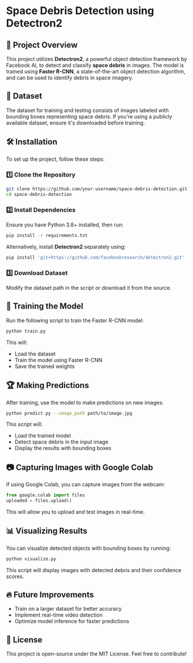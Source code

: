 # Space Debris Detection using Detectron2

## 📌 Project Overview
This project utilizes **Detectron2**, a powerful object detection framework by Facebook AI, to detect and classify **space debris** in images. The model is trained using **Faster R-CNN**, a state-of-the-art object detection algorithm, and can be used to identify debris in space imagery.

## 📂 Dataset
The dataset for training and testing consists of images labeled with bounding boxes representing space debris. If you're using a publicly available dataset, ensure it's downloaded before training.

## 🛠️ Installation
To set up the project, follow these steps:

### 1️⃣ Clone the Repository
```bash
git clone https://github.com/your-username/space-debris-detection.git
cd space-debris-detection
```

### 2️⃣ Install Dependencies
Ensure you have Python 3.8+ installed, then run:
```bash
pip install -r requirements.txt
```
Alternatively, install **Detectron2** separately using:
```bash
pip install 'git+https://github.com/facebookresearch/detectron2.git'
```

### 3️⃣ Download Dataset
Modify the dataset path in the script or download it from the source.

## 🚀 Training the Model
Run the following script to train the Faster R-CNN model:
```bash
python train.py
```
This will:
- Load the dataset
- Train the model using Faster R-CNN
- Save the trained weights

## 🏆 Making Predictions
After training, use the model to make predictions on new images:
```bash
python predict.py --image_path path/to/image.jpg
```
This script will:
- Load the trained model
- Detect space debris in the input image
- Display the results with bounding boxes

## 📷 Capturing Images with Google Colab
If using Google Colab, you can capture images from the webcam:
```python
from google.colab import files
uploaded = files.upload()
```
This will allow you to upload and test images in real-time.

## 📊 Visualizing Results
You can visualize detected objects with bounding boxes by running:
```bash
python visualize.py
```
This script will display images with detected debris and their confidence scores.

## 🔥 Future Improvements
- Train on a larger dataset for better accuracy
- Implement real-time video detection
- Optimize model inference for faster predictions

## 📝 License
This project is open-source under the MIT License. Feel free to contribute!

